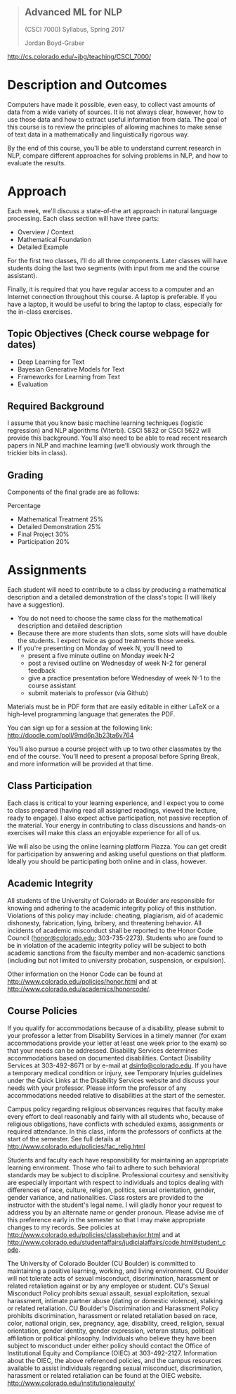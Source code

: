 
> ## Advanced ML for NLP
> (CSCI 7000)
> Syllabus, Spring 2017
>
> Jordan Boyd-Graber
>
http://cs.colorado.edu/~jbg/teaching/CSCI_7000/

Description and Outcomes
========================

Computers have made it possible, even easy, to collect vast amounts of
data from a wide variety of sources. It is not always clear, however,
how to use those data and how to extract useful information from
data. The goal of this course is to review the principles of allowing
machines to make sense of text data in a mathematically and
linguistically rigorous way.

By the end of this course, you'll be able to understand current
research in NLP, compare different approaches for solving problems in
NLP, and how to evaluate the results.

Approach
========================

Each week, we'll discuss a state-of-the art approach in natural
language processing. Each class section will have three parts:
* Overview / Context
* Mathematical Foundation
* Detailed Example

For the first two classes, I'll do all three components.  Later
classes will have students doing the last two segments (with input
from me and the course assistant).

Finally, it is required that you have regular access to a computer and
an Internet connection throughout this course. A laptop is
preferable. If you have a laptop, it would be useful to bring the
laptop to class, especially for the in-class exercises.

Topic Objectives (Check course webpage for dates)
-------------------

* Deep Learning for Text
* Bayesian Generative Models for Text
* Frameworks for Learning from Text
* Evaluation

Required Background
---

I assume that you know basic machine learning techniques (logistic
regression) and NLP algorithms (Viterbi).  CSCI 5832 or CSCI 5622 will
provide this background.  You'll also need to be able to read recent
research papers in NLP and machine learning (we'll obviously work
through the trickier bits in class).

Grading
-

Components of the final grade are as follows:

Percentage
* Mathematical Treatment 25%
* Detailed Demonstration 25%
* Final Project 30%
* Participation 20%

Assignments
=

Each student will need to contribute to a class by producing a
mathematical description and a detailed demonstration of the class's
topic (I will likely have a suggestion).
* You do not need to choose the same class for the mathematical description and detailed description
* Because there are more students than slots, some slots will have double the students.  I expect twice as good treatments those weeks.
* If you're presenting on Monday of week N, you'll need to
    * present a five minute outline on Monday week N-2
    * post a revised outline on Wednesday of week N-2 for general feedback
    * give a practice presentation before Wednesday of week N-1 to the course assistant
    * submit materials to professor (via Github) 

Materials must be in PDF form that are easily editable in either LaTeX
or a high-level programming language that generates the PDF.

You can sign up for a session at the following link:
http://doodle.com/poll/9md6p3b23ta6v764

You'll also pursue a course project with up to two other classmates by
the end of the course.  You'll need to present a proposal before
Spring Break, and more information will be provided at that time.

Class Participation
-

Each class is critical to your learning experience, and I expect you
to come to class prepared (having read all assigned readings, viewed
the lecture, ready to engage). I also expect active participation, not
passive reception of the material. Your energy in contributing to
class discussions and hands-on exercises will make this class an
enjoyable experience for all of us.

We will also be using the online learning platform Piazza.  You can
get credit for participation by answering and asking useful questions
on that platform.  Ideally you should be participating both online and
in class, however.

Academic Integrity
-

All students of the University of Colorado at Boulder are responsible
for knowing and adhering to the academic integrity policy of this
institution. Violations of this policy may include: cheating,
plagiarism, aid of academic dishonesty, fabrication, lying, bribery,
and threatening behavior.  All incidents of academic misconduct shall
be reported to the Honor Code Council (honor@colorado.edu;
303-735-2273). Students who are found to be in violation of the
academic integrity policy will be subject to both academic sanctions
from the faculty member and non-academic sanctions (including but not
limited to university probation, suspension, or expulsion).

Other information on the Honor Code can be found at
http://www.colorado.edu/policies/honor.html and at
http://www.colorado.edu/academics/honorcode/.

Course Policies
-

If you qualify for accommodations because of a disability, please
submit to your professor a letter from Disability Services in a timely
manner (for exam accommodations provide your letter at least one week
prior to the exam) so that your needs can be addressed. Disability
Services determines accommodations based on documented
disabilities. Contact Disability Services at 303-492-8671 or by e-mail
at dsinfo@colorado.edu. If you have a temporary medical condition or
injury, see Temporary Injuries guidelines under the Quick Links at the
Disability Services website and discuss your needs with your
professor. Please inform the professor of any accommodations needed
relative to disabilities at the start of the semester.

Campus policy regarding religious observances requires that faculty
make every effort to deal reasonably and fairly with all students who,
because of religious obligations, have conflicts with scheduled exams,
assignments or required attendance. In this class, inform the
professors of conflicts at the start of the semester.  See full
details at http://www.colorado.edu/policies/fac_relig.html

Students and faculty each have responsibility for maintaining an
appropriate learning environment. Those who fail to adhere to such
behavioral standards may be subject to discipline. Professional
courtesy and sensitivity are especially important with respect to
individuals and topics dealing with differences of race, culture,
religion, politics, sexual orientation, gender, gender variance, and
nationalities.  Class rosters are provided to the instructor with the
student's legal name. I will gladly honor your request to address you
by an alternate name or gender pronoun. Please advise me of this
preference early in the semester so that I may make appropriate
changes to my records.  See policies at
http://www.colorado.edu/policies/classbehavior.html and at
http://www.colorado.edu/studentaffairs/judicialaffairs/code.html#student_code.

The University of Colorado Boulder (CU Boulder) is committed to maintaining a positive learning, working, and living environment. CU Boulder will not tolerate acts of sexual misconduct, discrimination, harassment or related retaliation against or by any employee or student. CU's Sexual Misconduct Policy prohibits sexual assault, sexual exploitation, sexual harassment, intimate partner abuse (dating or domestic violence), stalking or related retaliation. CU Boulder's Discrimination and Harassment Policy prohibits discrimination, harassment or related retaliation based on race, color, national origin, sex, pregnancy, age, disability, creed, religion, sexual orientation, gender identity, gender expression, veteran status, political affiliation or political philosophy. Individuals who believe they have been subject to misconduct under either policy should contact the Office of Institutional Equity and Compliance (OIEC) at 303-492-2127. Information about the OIEC, the above referenced policies, and the campus resources available to assist individuals regarding sexual misconduct, discrimination, harassment or related retaliation can be found at the OIEC website. 
http://www.colorado.edu/institutionalequity/
